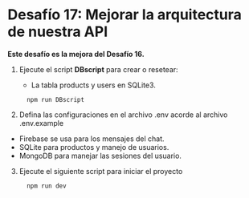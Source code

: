 # Desafío 17: Mejorar la arquitectura de nuestra API

**Este desafío es la mejora del Desafío 16.**

1. Ejecute el script **DBscript** para crear o resetear:

   - La tabla products y users en SQLite3.

   ```
     npm run DBscript
   ```

2. Defina las configuraciones en el archivo .env acorde al archivo .env.example

- Firebase se usa para los mensajes del chat.
- SQLite para productos y manejo de usuarios.
- MongoDB para manejar las sesiones del usuario.

3. Ejecute el siguiente script para iniciar el proyecto

   ```
     npm run dev
   ```
